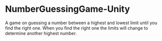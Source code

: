 # NumberGuessingGame-Unity
A game on guessing a number between a highest and lowest limit until you find the right one. When you find the right one the limits will change to determine another highest number.
